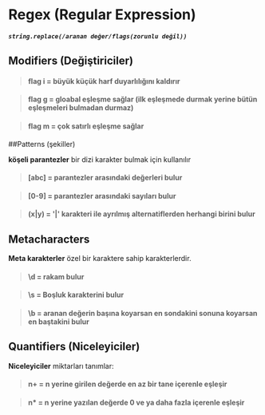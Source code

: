 # Regex (Regular Expression)

##### `string.replace(/aranan değer/flags(zorunlu değil))`

## Modifiers (Değiştiriciler)

> #### flag i = büyük küçük harf duyarlılığını kaldırır

> #### flag g = gloabal eşleşme sağlar (ilk eşleşmede durmak yerine bütün eşleşmeleri bulmadan durmaz)

> #### flag m = çok satırlı eşleşme sağlar

##Patterns (şekiller)

**köşeli parantezler** bir dizi karakter bulmak için kullanılır

> #### [abc] = parantezler arasındaki değerleri bulur 

> #### [0-9] = parantezler arasındaki sayıları bulur

> #### (x|y) = '|' karakteri ile ayrılmış alternatiflerden herhangi birini bulur

## Metacharacters 

**Meta karakterler** özel bir karaktere sahip karakterlerdir.

> #### \d = rakam bulur

> #### \s = Boşluk karakterini bulur

> #### \b = aranan değerin başına koyarsan en sondakini sonuna koyarsan en baştakini bulur

## Quantifiers (Niceleyiciler)

**Niceleyiciler** miktarları tanımlar:

> #### n+ = n yerine girilen değerde en az bir tane içerenle eşleşir

> #### n* = n yerine yazılan değerde 0 ve ya daha fazla içerenle eşleşir